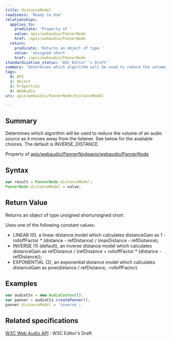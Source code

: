 ```yaml
---
title: distanceModel
readiness: 'Ready to Use'
relationships:
  applies_to:
    predicate: 'Property of '
    value: apis/webaudio/PannerNode
    href: /apis/webaudio/PannerNode
  return:
    predicate: 'Returns an object of type '
    value: 'unsigned short'
    href: /apis/webaudio/PannerNode
standardization_status: 'W3C Editor''s Draft'
summary: 'Determines which algorithm will be used to reduce the volume of an audio source as it moves away from the listener. See below for the available choices. The default is INVERSE_DISTANCE.'
tags:
  0: API
  1: Object
  2: Properties
  4: WebAudio
uri: apis/webaudio/PannerNode/distanceModel

---
```

## Summary

Determines which algorithm will be used to reduce the volume of an audio source as it moves away from the listener. See below for the available choices. The default is INVERSE\_DISTANCE.

Property of [apis/webaudio/PannerNode](/apis/webaudio/PannerNode)[apis/webaudio/PannerNode](/apis/webaudio/PannerNode)

## Syntax

``` js
var result = PannerNode.distanceModel;
PannerNode.distanceModel = value;
```

## Return Value

Returns an object of type unsigned shortunsigned short

Uses one of the following constant values:

-   LINEAR (0), a linear distance model which calculates distanceGain as 1 - rolloffFactor \* (distance - refDistance) / (maxDistance - refDistance);
-   INVERSE (1) (default), an inverse distance model which calculates distanceGain as refDistance / (refDistance + rolloffFactor \* (distance - refDistance));
-   EXPONENTIAL (2), an exponential distance model which calculates distanceGain as pow(distance / refDistance, -rolloffFactor).

## Examples

``` js
var audioCtx = new AudioContext();
var panner = audioCtx.createPanner();
panner.distanceModel = 'inverse';
```

## Related specifications

[W3C Web Audio API](http://webaudio.github.io/web-audio-api/)
:   W3C Editor's Draft
